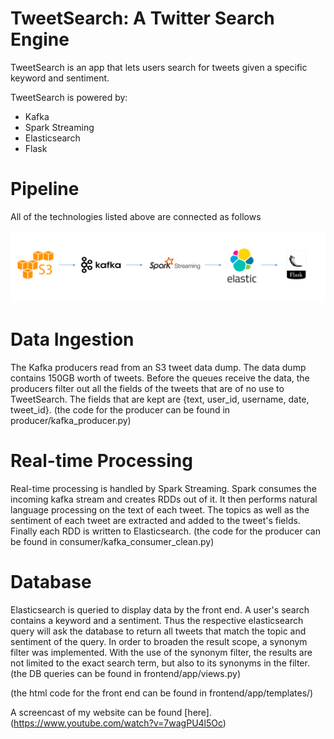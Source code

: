 # TweetSearch: A Twitter Search Engine

TweetSearch is an app that lets users search for tweets given a specific keyword and sentiment.

TweetSearch is powered by:

- Kafka
- Spark Streaming
- Elasticsearch
- Flask

# Pipeline

All of the technologies listed above are connected as follows

![](https://github.com/yiannissakk/InsightProject/blob/master/frontEnd/static/pipeline.png)

# Data Ingestion

The Kafka producers read from an S3 tweet data dump. The data dump contains 150GB worth of tweets. Before the queues receive the data, the producers filter out all the fields of the tweets that are of no use to TweetSearch. The fields that are kept are {text, user_id, username, date, tweet_id}. (the code for the producer can be found in producer/kafka_producer.py)

# Real-time Processing

Real-time processing is handled by Spark Streaming. Spark consumes the incoming kafka stream and creates RDDs out of it. It then performs natural language processing on the text of each tweet. The topics as well as the sentiment of each tweet are extracted and added to the tweet's fields. Finally each RDD is written to Elasticsearch. (the code for the producer can be found in consumer/kafka_consumer_clean.py)

# Database

Elasticsearch is queried to display data by the front end. A user's search contains a keyword and a sentiment. Thus the respective elasticsearch query will ask the database to return all tweets that match the topic and sentiment of the query. In order to broaden the result scope, a synonym filter was implemented. With the use of the synonym filter, the results are not limited to the exact search term, but also to its synonyms in the filter. (the DB queries can be found in frontend/app/views.py)

(the html code for the front end can be found in frontend/app/templates/)

A screencast of my website can be found [here].(https://www.youtube.com/watch?v=7wagPU4l5Oc)
